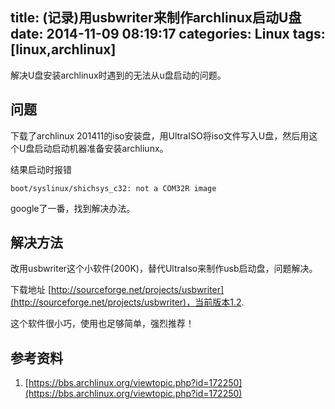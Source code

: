 title: (记录)用usbwriter来制作archlinux启动U盘
date: 2014-11-09 08:19:17
categories: Linux
tags: [linux,archlinux]
---

解决U盘安装archlinux时遇到的无法从u盘启动的问题。

<!--more-->

##  问题

下载了archlinux 201411的iso安装盘，用UltraISO将iso文件写入U盘，然后用这个U盘启动启动机器准备安装archliunx。

结果启动时报错

	boot/syslinux/shichsys_c32: not a COM32R image

google了一番，找到解决办法。

## 解决方法

改用usbwriter这个小软件(200K)，替代UltraIso来制作usb启动盘，问题解决。

下载地址 [http://sourceforge.net/projects/usbwriter](http://sourceforge.net/projects/usbwriter)，当前版本1.2.

这个软件很小巧，使用也足够简单，强烈推荐！

## 参考资料

1. [https://bbs.archlinux.org/viewtopic.php?id=172250](https://bbs.archlinux.org/viewtopic.php?id=172250)




